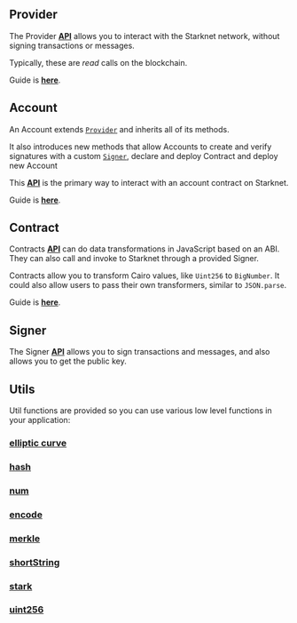 ## Provider

The Provider [**API**](./classes/Provider.md) allows you to interact with the Starknet network, without signing transactions or messages.

Typically, these are _read_ calls on the blockchain.

Guide is [**here**](../guides/connect_network.md).

## Account

An Account extends <ins>[`Provider`](./classes/Provider)</ins> and inherits all of its methods.

It also introduces new methods that allow Accounts to create and verify signatures with a custom <ins>[`Signer`](./classes/Signer)</ins>, declare and deploy Contract and deploy new Account

This [**API**](./classes/Account.md) is the primary way to interact with an account contract on Starknet.

Guide is [**here**](../guides/account/create_account.md).

## Contract

Contracts [**API**](./classes/Contract.md) can do data transformations in JavaScript based on an ABI. They can also call and invoke to Starknet through a provided Signer.

Contracts allow you to transform Cairo values, like `Uint256` to `BigNumber`. It could also allow users to pass their own transformers, similar to `JSON.parse`.

Guide is [**here**](../guides/contract/create_contract.md).

## Signer

The Signer [**API**](./classes/account/Signer.md) allows you to sign transactions and messages, and also allows you to get the public key.

## Utils

Util functions are provided so you can use various low level functions in your application:

### [elliptic curve](./namespaces/ec.md)

### [hash](./namespaces/hash.md)

### [num](./namespaces/num.md)

### [encode](./namespaces/encode.md)

### [merkle](./namespaces/merkle.md)

### [shortString](./namespaces/shortString.md)

### [stark](./namespaces/stark.md)

### [uint256](./namespaces/uint256.md)
